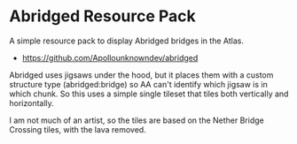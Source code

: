 # Abridged Resource Pack

A simple resource pack to display Abridged bridges in the Atlas.

* https://github.com/Apollounknowndev/abridged

Abridged uses jigsaws under the hood, but it places them with a custom structure type (abridged:bridge) so AA can't identify which jigsaw is in which chunk. So this uses a simple single tileset that tiles both vertically and horizontally.

I am not much of an artist, so the tiles are based on the Nether Bridge Crossing tiles, with the lava removed.